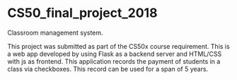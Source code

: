 # CS50_final_project_2018
Classroom management system.

This project was submitted as part of the CS50x course requirement. This is a web app developed by using Flask as a backend server and HTML/CSS with js as frontend. This application records the payment of students in a class via checkboxes. This record can be used for a span of 5 years.
